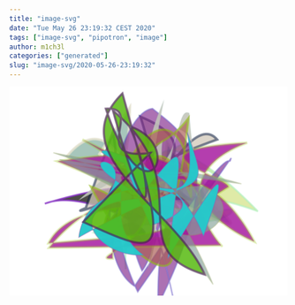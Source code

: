 ```yaml
---
title: "image-svg"
date: "Tue May 26 23:19:32 CEST 2020"
tags: ["image-svg", "pipotron", "image"]
author: m1ch3l
categories: ["generated"]
slug: "image-svg/2020-05-26-23:19:32"
---
```


![](image.svg)
